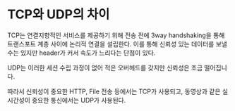 # TCP와 UDP의 차이

TCP는 연결지향적인 서비스를 제공하기 위해 전송 전에 3way handshaking을 통해 트랜스포트 계층 사이에 논리적 연결을 설립한다. 이를 통해 신뢰성 있는 데이터를 보낼 수는 있지만 header가 커서 속도가 느리다는 단점이 있다.

UDP는 이러한 세션 수립 과정이 없어 적은 오버헤드를 갖지만 신뢰성은 조금 떨어집니다.

따라서 신뢰성이 중요한 HTTP, File 전송 등에서는 TCP가 사용되고, 동영상과 같은 실시간성이 중요한 통신에서는 UDP가 사용된다.
